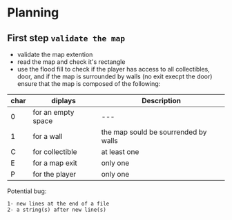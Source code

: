 
# Planning

## First step `validate the map`

* validate the map extention
* read the map and check it's rectangle
* use the flood fill to check if the player has access to all collectibles, door, and if the map is surrounded by walls (no exit execpt the door)
ensure that the map is composed of the following:

| char | diplays | Description |
| ---- | ------- | ----------- |
| 0 | for an empty space | --- |
| 1 | for a wall | the map sould be sourrended by walls |
| C | for collectible | at least one |
| E | for a map exit | only one |
| P | for the player | only one |
    

Potential bug:

	1- new lines at the end of a file
	2- a string(s) after new line(s)